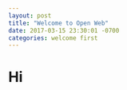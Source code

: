 ```yaml
---
layout: post
title: "Welcome to Open Web"
date: 2017-03-15 23:30:01 -0700
categories: welcome first
---
```


# Hi 
